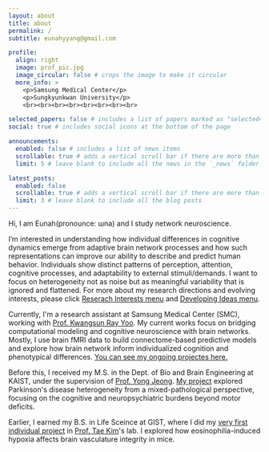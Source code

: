 ```yaml
---
layout: about
title: about
permalink: /
subtitle: eunahyyang@gmail.com

profile:
  align: right
  image: prof_pic.jpg
  image_circular: false # crops the image to make it circular
  more_info: >
    <p>Samsung Medical Center</p>
    <p>Sungkyunkwan University</p>
    <br><br><br><br><br><br><br><br>

selected_papers: false # includes a list of papers marked as "selected={true}"
social: true # includes social icons at the bottom of the page

announcements:
  enabled: false # includes a list of news items
  scrollable: true # adds a vertical scroll bar if there are more than 3 news items
  limit: 5 # leave blank to include all the news in the `_news` folder

latest_posts:
  enabled: false
  scrollable: true # adds a vertical scroll bar if there are more than 3 new posts items
  limit: 3 # leave blank to include all the blog posts
---
```


Hi, I am Eunah(pronounce: ɯna) and I study network neuroscience.

I’m interested in understanding how individual differences in cognitive dynamics emerge from adaptive brain network processes and how such representations can improve our ability to describe and predict human behavior. Individuals show distinct patterns of perception, attention, cognitive processes, and adaptability to external stimuli/demands. I want to focus on heterogeneity not as noise but as meaningful variability that is ignored and flattened. For more about my research directions and evolving interests, please click [Reserach Interests menu](https://eunahyang.github.io/research-interests/) and [Developing Ideas menu](https://eunahyang.github.io/developing-ideas/).

Currently, I'm a research assistant at Samsung Medical Center (SMC), working with [Prof. Kwangsun Ray Yoo](https://scholar.google.com/citations?user=Y6ogPgMAAAAJ&hl=ko). My current works focus on bridging computational modeling and cognitive neuroscience with brain networks. Mostly, I use brain fMRI data to build connectome-based predictive models and explore how brain network inform individualized cognition and phenotypical differences. [You can see my ongoing projectes here.](https://eunahyang.github.io/projects/#Current)

Before this, I received my M.S. in the Dept. of Bio and Brain Engineering at KAIST, under the supervision of [Prof. Yong Jeong](https://scholar.google.com/citations?user=zsVfg6sAAAAJ&hl=ko). [My project](https://eunahyang.github.io/projects/pd-amyloid/) explored Parkinson's disease heterogeneity from a mixed-pathological perspective, focusing on the cognitive and neuropsychiatric burdens beyond motor deficits. 

Earlier, I earned my B.S. in Life Sceince at GIST, where I did my [very first individual project](https://eunahyang.github.io/projects/eosinophil-bbb/) in [Prof. Tae Kim](https://scholar.google.com/citations?user=A_diSGUAAAAJ&hl=en)'s lab. I explored how eosinophilia-induced hypoxia affects brain vasculature integrity in mice.

<!--
Formats:
Link to your favorite [subreddit](http://reddit.com).
You can put a picture in, too. just name your picture `prof_pic.jpg` and put it in the `img/` folder.
Put your address / P.O. box / other info right below your picture.
You can also disable any of these elements by editing `profile` property of the YAML header of your `_pages/about.md`.
Edit `_bibliography/papers.bib` and Jekyll will render your [publications page](/al-folio/publications/) automatically.
This theme is set up to use [Font Awesome icons](https://fontawesome.com/) and [Academicons](https://jpswalsh.github.io/academicons/), like the ones below.
-->
